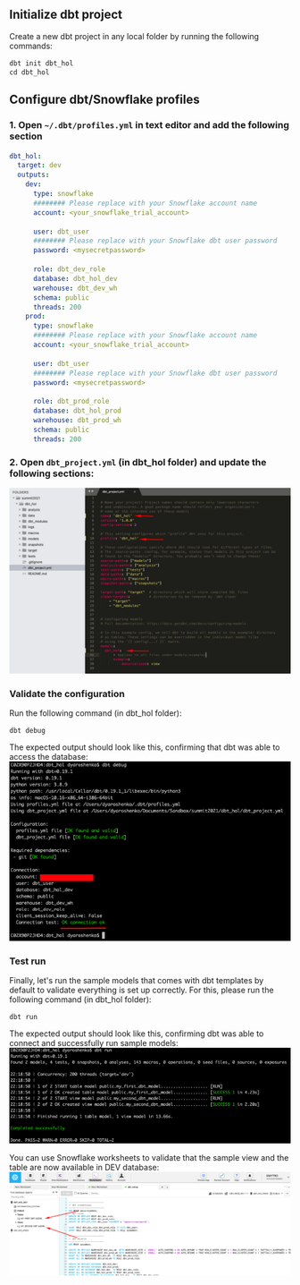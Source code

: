 ## Initialize dbt project
Create a new dbt project in any local folder by running the following commands:
```shell
dbt init dbt_hol
cd dbt_hol
```

## Configure dbt/Snowflake profiles
### 1. Open `~/.dbt/profiles.yml` in text editor and add the following section
```yml
dbt_hol:
  target: dev
  outputs:
    dev:
      type: snowflake
      ######## Please replace with your Snowflake account name
      account: <your_snowflake_trial_account>
      
      user: dbt_user
      ######## Please replace with your Snowflake dbt user password
      password: <mysecretpassword>
      
      role: dbt_dev_role
      database: dbt_hol_dev
      warehouse: dbt_dev_wh
      schema: public
      threads: 200
    prod:
      type: snowflake
      ######## Please replace with your Snowflake account name
      account: <your_snowflake_trial_account>
      
      user: dbt_user
      ######## Please replace with your Snowflake dbt user password
      password: <mysecretpassword>
      
      role: dbt_prod_role
      database: dbt_hol_prod
      warehouse: dbt_prod_wh
      schema: public
      threads: 200
```
### 2. Open `dbt_project.yml` (in dbt_hol folder) and update the following sections:
![screenshot](screenshots/dbt_projects_yml.png)

### Validate the configuration
Run the following command (in dbt_hol folder):
```shell
dbt debug
```
The expected output should look like this, confirming that dbt was able to access the database:
![screenshot](screenshots/dbt_debug.png)

### Test run
Finally, let's run the sample models that comes with dbt templates by default to validate everything is set up correctly. For this, please run the following command (in dbt_hol folder):
```shell
dbt run
```
The expected output should look like this, confirming dbt was able to connect and successfully run sample models:
![screenshot](screenshots/dbt_run.png)

You can use Snowflake worksheets to validate that the sample view and the table are now available in DEV database:
![screenshot](screenshots/dbt_run_validate.png)